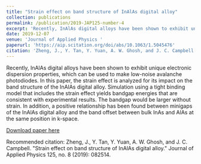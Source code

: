 ```yaml
---
title: "Strain effect on band structure of InAlAs digital alloy"
collection: publications
permalink: /publication/2019-JAP125-number-4
excerpt: 'Recently, InAlAs digital alloys have been shown to exhibit unique electronic dispersion properties, which can be used to make low-noise avalanche photodiodes. In this paper, the strain effect is analyzed for its impact on the band structure of the InAlAs digital alloy. Simulation using a tight binding model that includes the strain effect yields bandgap energies that are consistent with experimental results. The bandgap would be larger without strain. In addition, a positive relationship has been found between minigaps of the InAlAs digital alloy and the band offset between bulk InAs and AlAs at the same position in k-space.'
date: 2019-12-07
venue: 'Journal of Applied Physics '
paperurl: 'https://aip.scitation.org/doi/abs/10.1063/1.5045476'
citation: 'Zheng, J., Y. Tan, Y. Yuan, A. W. Ghosh, and J. C. Campbell. "Strain effect on band structure of InAlAs digital alloy." Journal of Applied Physics 125, no. 8 (2019): 082514.'
---
```

Recently, InAlAs digital alloys have been shown to exhibit unique electronic dispersion properties, which can be used to make low-noise avalanche photodiodes. In this paper, the strain effect is analyzed for its impact on the band structure of the InAlAs digital alloy. Simulation using a tight binding model that includes the strain effect yields bandgap energies that are consistent with experimental results. The bandgap would be larger without strain. In addition, a positive relationship has been found between minigaps of the InAlAs digital alloy and the band offset between bulk InAs and AlAs at the same position in k-space.

[Download paper here](http://academicpages.github.io/files/paper2.pdf)

Recommended citation: Zheng, J., Y. Tan, Y. Yuan, A. W. Ghosh, and J. C. Campbell. "Strain effect on band structure of InAlAs digital alloy." Journal of Applied Physics 125, no. 8 (2019): 082514.
